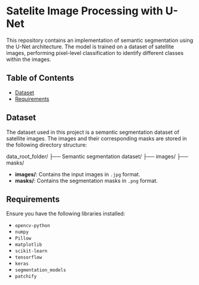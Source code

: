 # Satelite Image Processing with U-Net

This repository contains an implementation of semantic segmentation using the U-Net architecture. The model is trained on a dataset of satellite images, performing pixel-level classification to identify different classes within the images.

## Table of Contents

- [Dataset](#dataset)
- [Requirements](#requirements)

## Dataset

The dataset used in this project is a semantic segmentation dataset of satellite images. The images and their corresponding masks are stored in the following directory structure:

data_root_folder/
├── Semantic segmentation dataset/
├── images/
├── masks/

- **images/**: Contains the input images in `.jpg` format.
- **masks/**: Contains the segmentation masks in `.png` format.


## Requirements

Ensure you have the following libraries installed:

- `opencv-python`
- `numpy`
- `Pillow`
- `matplotlib`
- `scikit-learn`
- `tensorflow`
- `keras`
- `segmentation_models`
- `patchify`
